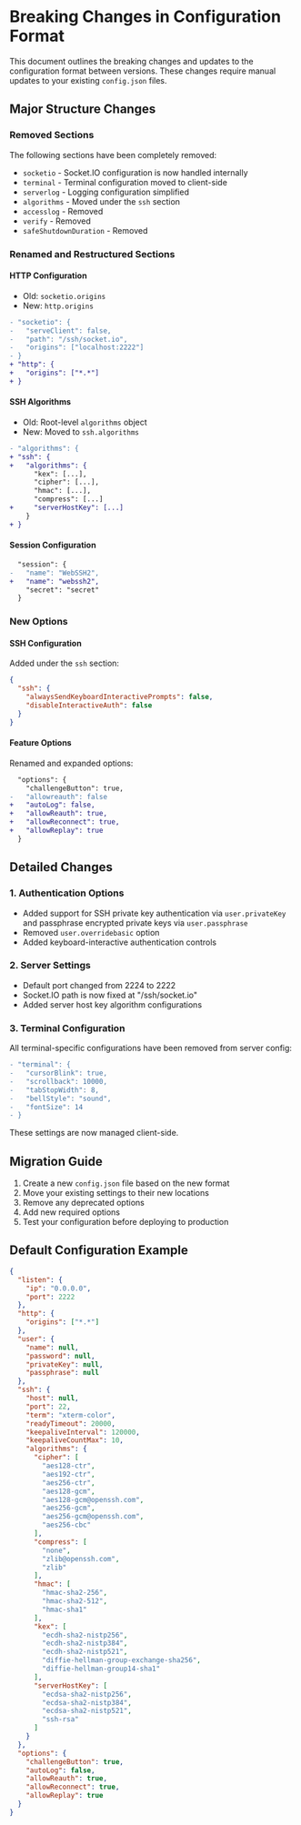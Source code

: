 # Breaking Changes in Configuration Format

This document outlines the breaking changes and updates to the configuration format between versions. These changes require manual updates to your existing `config.json` files.

## Major Structure Changes

### Removed Sections
The following sections have been completely removed:
- `socketio` - Socket.IO configuration is now handled internally
- `terminal` - Terminal configuration moved to client-side
- `serverlog` - Logging configuration simplified
- `algorithms` - Moved under the `ssh` section
- `accesslog` - Removed
- `verify` - Removed
- `safeShutdownDuration` - Removed

### Renamed and Restructured Sections

#### HTTP Configuration
- Old: `socketio.origins`
- New: `http.origins`
```diff
- "socketio": {
-   "serveClient": false,
-   "path": "/ssh/socket.io",
-   "origins": ["localhost:2222"]
- }
+ "http": {
+   "origins": ["*.*"]
+ }
```

#### SSH Algorithms
- Old: Root-level `algorithms` object
- New: Moved to `ssh.algorithms`
```diff
- "algorithms": {
+ "ssh": {
+   "algorithms": {
      "kex": [...],
      "cipher": [...],
      "hmac": [...],
      "compress": [...]
+     "serverHostKey": [...]
    }
+ }
```

#### Session Configuration
```diff
  "session": {
-   "name": "WebSSH2",
+   "name": "webssh2",
    "secret": "secret"
  }
```

### New Options

#### SSH Configuration
Added under the `ssh` section:
```json
{
  "ssh": {
    "alwaysSendKeyboardInteractivePrompts": false,
    "disableInteractiveAuth": false
  }
}
```

#### Feature Options
Renamed and expanded options:
```diff
  "options": {
    "challengeButton": true,
-   "allowreauth": false
+   "autoLog": false,
+   "allowReauth": true,
+   "allowReconnect": true,
+   "allowReplay": true
  }
```

## Detailed Changes

### 1. Authentication Options
- Added support for SSH private key authentication via `user.privateKey` and passphrase encrypted private keys via `user.passphrase`
- Removed `user.overridebasic` option
- Added keyboard-interactive authentication controls

### 2. Server Settings
- Default port changed from 2224 to 2222
- Socket.IO path is now fixed at "/ssh/socket.io"
- Added server host key algorithm configurations

### 3. Terminal Configuration
All terminal-specific configurations have been removed from server config:
```diff
- "terminal": {
-   "cursorBlink": true,
-   "scrollback": 10000,
-   "tabStopWidth": 8,
-   "bellStyle": "sound",
-   "fontSize": 14
- }
```
These settings are now managed client-side.

## Migration Guide

1. Create a new `config.json` file based on the new format
2. Move your existing settings to their new locations
3. Remove any deprecated options
4. Add new required options
5. Test your configuration before deploying to production

## Default Configuration Example

```json
{
  "listen": {
    "ip": "0.0.0.0",
    "port": 2222
  },
  "http": {
    "origins": ["*.*"]
  },
  "user": {
    "name": null,
    "password": null,
    "privateKey": null,
    "passphrase": null
  },
  "ssh": {
    "host": null,
    "port": 22,
    "term": "xterm-color",
    "readyTimeout": 20000,
    "keepaliveInterval": 120000,
    "keepaliveCountMax": 10,
    "algorithms": {
      "cipher": [
        "aes128-ctr",
        "aes192-ctr",
        "aes256-ctr",
        "aes128-gcm",
        "aes128-gcm@openssh.com",
        "aes256-gcm",
        "aes256-gcm@openssh.com",
        "aes256-cbc"
      ],
      "compress": [
        "none",
        "zlib@openssh.com",
        "zlib"
      ],
      "hmac": [
        "hmac-sha2-256",
        "hmac-sha2-512",
        "hmac-sha1"
      ],
      "kex": [
        "ecdh-sha2-nistp256",
        "ecdh-sha2-nistp384",
        "ecdh-sha2-nistp521",
        "diffie-hellman-group-exchange-sha256",
        "diffie-hellman-group14-sha1"
      ],
      "serverHostKey": [
        "ecdsa-sha2-nistp256",
        "ecdsa-sha2-nistp384",
        "ecdsa-sha2-nistp521",
        "ssh-rsa"
      ]
    }
  },
  "options": {
    "challengeButton": true,
    "autoLog": false,
    "allowReauth": true,
    "allowReconnect": true,
    "allowReplay": true
  }
}
```